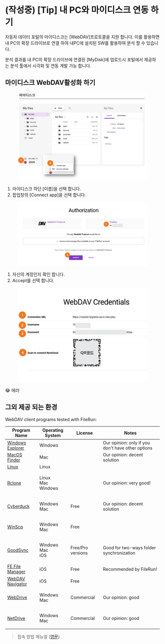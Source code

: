 # (작성중) \[Tip] 내 PC와 마이디스크 연동 하기

자동차 데이터 포털의 마이디스크는 \[WebDAV]프로토콜을 지원 합니다. 이를 활용하면 내 PC의 확장 드라이브로 연결 하여 내PC에 설치된 SW를 활용하여 분석 할 수 있습니다.&#x20;

분석 결과를 내 PC의 확장 드라이브에 연결된 \[MyDisk]에 업로드시 포털에서 제공하는 분석 툴에서 시각화 및 연동 계발 가능 합니다.&#x20;

## 마이디스크 WebDAV활성화 하기&#x20;

<figure><img src="../.gitbook/assets/image (6) (1).png" alt=""><figcaption></figcaption></figure>

1. 마이디스크 하단 \[이름]을 선택 합니다.&#x20;
2. 팝업창의 \[Connect app]을 선택 합니다.&#x20;

<figure><img src="../.gitbook/assets/image (1) (1) (1).png" alt=""><figcaption></figcaption></figure>

1. 자신의 계정인지 확인 합니다.&#x20;
2. Accept를 선택 합니다.&#x20;

<figure><img src="../.gitbook/assets/image (2) (1) (1).png" alt=""><figcaption></figcaption></figure>



:joy: 에러&#x20;





## 그외 제공 되는 환경&#x20;

WebDAV client programs tested with FileRun:

| Program Name                                                                               | Operating System               | License           | Notes                                             |
| ------------------------------------------------------------------------------------------ | ------------------------------ | ----------------- | ------------------------------------------------- |
| [Windows Explorer](https://docs.filerun.com/webdav#windowsconnecting\_with\_explorer)      | Windows                        |                   | Our opinion: only if you don't have other options |
| [MacOS Finder](https://docs.filerun.com/webdav#macosconnecting\_with\_finder)              | Mac                            |                   | Our opinion: decent solution                      |
| [Linux](https://docs.filerun.com/webdav#linuxmounting\_from\_the\_command\_line)           | Linux                          |                   |                                                   |
| [Rclone](https://rclone.org/)                                                              | <p>Linux<br>Mac<br>Windows</p> |                   | Our opinion: very good!                           |
| [Cyberduck](https://cyberduck.io/)                                                         | <p>Windows<br>Mac</p>          | Free              | Our opinion: decent solution                      |
| [WinScp](https://winscp.net/)                                                              | <p>Windows<br>Mac</p>          | Free              |                                                   |
| [GoodSync](http://bit.ly/65Mz)                                                             | <p>Windows<br>Mac<br>iOS</p>   | Free/Pro versions | Good for two-ways folder synchronization          |
| [FE File Manager](https://apps.apple.com/us/app/fe-file-explorer-file-manager/id510282524) | iOS                            | Free              | Recommended by FileRun!                           |
| [WebDAV Navigator](https://apps.apple.com/us/app/webdav-navigator/id382551345)             | iOS                            | Free              |                                                   |
| [WebDrive](http://bit.ly/Z3HWau)                                                           | <p>Windows<br>Mac</p>          | Commercial        | Our opinion: good                                 |
| [NetDrive](http://bit.ly/9X4qXq)                                                           | <p>Windows<br>Mac</p>          | Commercial        | Our opinion: good                                 |



> 접속 방법 메뉴얼 ([영문](https://docs.filerun.com/webdav))&#x20;
